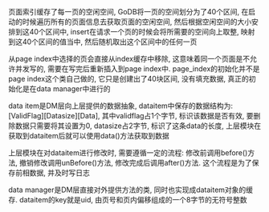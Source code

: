页面索引缓存了每一页的空闲空间, GoDB将一页的空间划分为了40个区间, 在启动的时候遍历所有的页面信息去获取页面的空闲空间, 然后根据空闲空间的大小安排到这40个区间中, insert在请求一个页的时候会将所需要的空间向上取整, 映射到这40个区间的值当中, 然后随机取出这个区间中的任何一页

从page index中选择的页会直接从index缓存中移除, 这意味着同一个页面是不允许并发写的, 需要在写完后重新插入到page index中. page_index的初始化并不是page index这个类自己做的, 它只是创建出了40块区间, 没有填充数据, 真正的初始化是在data manager中进行的

data item是DM层向上层提供的数据抽象, dataitem中保存的数据结构为: [ValidFlag][Datasize][Data], 其中validflag占1个字节, 标识该数据是否有效, 要删除数据只需要将其设置为0, datasize占2字节, 标识了这条data的长度, 上层模块在获取到dataitem后就可以使用data()方法获取到数据

上层模块在对dataitem进行修改时, 需要遵循一定的流程: 修改前调用before()方法, 撤销修改调用unBefore()方法, 修改完成后调用after()方法. 这个流程是为了保存前相数据, 并及时写日志

data manager是DM层直接对外提供方法的类, 同时也实现成dataitem对象的缓存. dataitem的key就是uid, 由页号和页内偏移组成的一个8字节的无符号整数
